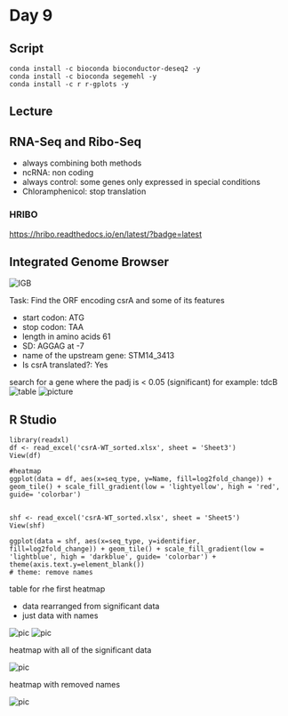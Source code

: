 # Day 9
## Script
```
conda install -c bioconda bioconductor-deseq2 -y
conda install -c bioconda segemehl -y
conda install -c r r-gplots -y
```

## Lecture
## RNA-Seq and Ribo-Seq
- always combining both methods
- ncRNA: non coding
- always control: some genes only expressed in special conditions
- Chloramphenicol: stop translation

### HRIBO
https://hribo.readthedocs.io/en/latest/?badge=latest

## Integrated Genome Browser
![IGB](resources/IGB_Salmonella_01.png)

Task: Find the ORF encoding csrA and some of its features
- start codon: ATG
- stop codon: TAA
- length in amino acids 61 
- SD:  AGGAG at -7
- name of the upstream gene: STM14_3413
- Is csrA translated?: Yes


search for a gene where the padj is < 0.05 (significant)
for example: tdcB
![table](resources/table_01.png)
![picture](resources/IGB_Salmonella_03.png)


## R Studio
```
library(readxl)
df <- read_excel('csrA-WT_sorted.xlsx', sheet = 'Sheet3')
View(df)

#heatmap
ggplot(data = df, aes(x=seq_type, y=Name, fill=log2fold_change)) + geom_tile() + scale_fill_gradient(low = 'lightyellow', high = 'red', guide= 'colorbar')


shf <- read_excel('csrA-WT_sorted.xlsx', sheet = 'Sheet5')
View(shf)

ggplot(data = shf, aes(x=seq_type, y=identifier, fill=log2fold_change)) + geom_tile() + scale_fill_gradient(low = 'lightblue', high = 'darkblue', guide= 'colorbar') + theme(axis.text.y=element_blank())
# theme: remove names
```

table for rhe first heatmap 
- data rearranged from significant data
- just data with names
  
![pic](resources/table_heatmap_01.png)
![pic](resources/heatmap_01.svg)

heatmap with all of the significant data 

![pic](resources/heatmap_02.svg)

heatmap with removed names

![pic](resources/heatmap_03.svg)
